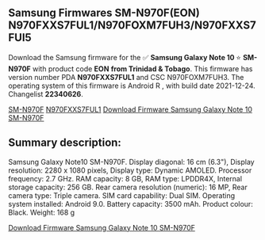 <h2>Samsung Firmwares SM-N970F(EON) N970FXXS7FUL1/N970FOXM7FUH3/N970FXXS7FUI5</h2>
Download the Samsung firmware for the ✅ <strong>Samsung Galaxy Note 10 </strong> ⭐ <strong>SM-N970F</strong> with product code <strong>EON</strong> <strong> from Trinidad & Tobago</strong>. This firmware has version number PDA <strong>N970FXXS7FUL1</strong> and CSC N970FOXM7FUH3. The operating system of this firmware is Android R , with build date 2021-12-24. Changelist <strong>22340626</strong>.

[SM-N970F](https://samfirm.shop/samsung/model/SM-N970F)
[N970FXXS7FUL1](https://samfirm.shop/samsung/pda/N970FXXS7FUL1)
[Download Firmware Samsung Galaxy Note 10 SM-N970F](https://samfirm.shop/samsung/firmware/484895)
<h2>Summary description:</h2>
<p>Samsung Galaxy Note10 SM-N970F. Display diagonal: 16 cm (6.3"), Display resolution: 2280 x 1080 pixels, Display type: Dynamic AMOLED. Processor frequency: 2.7 GHz. RAM capacity: 8 GB, RAM type: LPDDR4X, Internal storage capacity: 256 GB. Rear camera resolution (numeric): 16 MP, Rear camera type: Triple camera. SIM card capability: Dual SIM. Operating system installed: Android 9.0. Battery capacity: 3500 mAh. Product colour: Black. Weight: 168 g</p>


[Download Firmware Samsung Galaxy Note 10 SM-N970F](https://samfirm.shop/samsung/firmware/484895)

